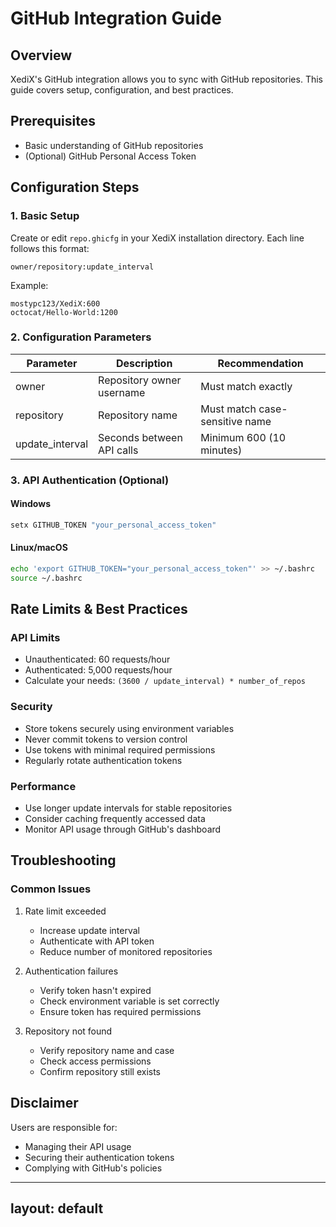 # GitHub Integration Guide

## Overview
XediX's GitHub integration allows you to sync with GitHub repositories. This guide covers setup, configuration, and best practices.

## Prerequisites
- Basic understanding of GitHub repositories
- (Optional) GitHub Personal Access Token

## Configuration Steps

### 1. Basic Setup
Create or edit `repo.ghicfg` in your XediX installation directory. Each line follows this format:
```
owner/repository:update_interval
```

Example:
```
mostypc123/XediX:600
octocat/Hello-World:1200
```

### 2. Configuration Parameters
| Parameter | Description | Recommendation |
|-----------|-------------|----------------|
| owner | Repository owner username | Must match exactly |
| repository | Repository name | Must match case-sensitive name |
| update_interval | Seconds between API calls | Minimum 600 (10 minutes) |

### 3. API Authentication (Optional)

#### Windows
```cmd
setx GITHUB_TOKEN "your_personal_access_token"
```

#### Linux/macOS
```bash
echo 'export GITHUB_TOKEN="your_personal_access_token"' >> ~/.bashrc
source ~/.bashrc
```

## Rate Limits & Best Practices

### API Limits
- Unauthenticated: 60 requests/hour
- Authenticated: 5,000 requests/hour
- Calculate your needs: `(3600 / update_interval) * number_of_repos`

### Security
- Store tokens securely using environment variables
- Never commit tokens to version control
- Use tokens with minimal required permissions
- Regularly rotate authentication tokens

### Performance
- Use longer update intervals for stable repositories
- Consider caching frequently accessed data
- Monitor API usage through GitHub's dashboard

## Troubleshooting

### Common Issues
1. Rate limit exceeded
   - Increase update interval
   - Authenticate with API token
   - Reduce number of monitored repositories

2. Authentication failures
   - Verify token hasn't expired
   - Check environment variable is set correctly
   - Ensure token has required permissions

3. Repository not found
   - Verify repository name and case
   - Check access permissions
   - Confirm repository still exists

## Disclaimer
Users are responsible for:
- Managing their API usage
- Securing their authentication tokens
- Complying with GitHub's policies

---
layout: default
---